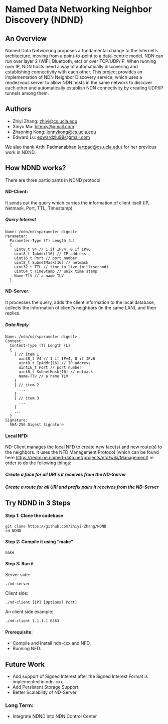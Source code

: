 # Named Data Networking Neighbor Discovery (NDND)

## An Overview

Named Data Networking proposes a fundamental change to the Internet’s architecture, moving from a point-to-point to a data-centric model.
NDN can run over layer 2 (WiFi, Bluetooth, etc) or over TCP/UDP/IP.
When running over IP, NDN hosts need a way of automatically discovering and establishing connectivity with each other.
This project provides an implementation of NDN Neighbor Discovery service, which uses a rendezvous server to allow NDN hosts in the same network to discover each other and automatically establish NDN connectivity by creating UDP/IP tunnels among them.

## Authors
* Zhiyi Zhang: zhiyi@cs.ucla.edu
* Xinyu Ma: bitmxy@gmail.com
* Zhaoning Kong: jonnykong@cs.ucla.edu
* Edward Lu: edwardzlu98@gmail.com

We also thank Arthi Padmanabhan (artpad@cs.ucla.edu) for her previous work in NDND.

## How NDND works?

There are three participants in NDND protocol.

#### ND-Client:
It sends out the query which carries the information of client itself (IP, Netmask, Port, TTL, Timestamp).

##### Query Interest
```
Name: /ndn/nd/<parameter digest>
Parameter:
  Parameter-Type (T) Length (L)
  {
    uint8_t V4 // 1 if IPv4, 0 if IPv6
    uint8_t IpAddr[16] // IP address
    uint16_t Port // port number
    uint8_t SubnetMask[16] // netmask
    uint32_t TTL // time to live (millisecond)
    uint64_t TimeStamp // unix time stamp
    Name-TlV // a name TLV
  }
```

#### ND-Server:
It processes the query, adds the client information to the local database, collects the information of client’s neighbors (in the same LAN), and then replies.

##### Data Reply
```
Name: /ndn/nd/<parameter digest>
Content:
  Content-Type (T) Length (L)
  {
    { // item 1
      uint8_t V4 // 1 if IPv4, 0 if IPv6
      uint8_t IpAddr[16] // IP address
      uint16_t Port // port number
      uint8_t SubnetMask[16] // netmask
      Name-TlV // a name TLV
    }
    { // item 2
      ...
    }
    { // item 3
      ...
    }
    ...
  }
Signature:
  SHA-256 Digest Signature
```

#### Local NFD:
ND-Client manages the local NFD to create new face(s) and new route(s) to the neighbors. It uses the NFD Management Protocol (which can be found here https://redmine.named-data.net/projects/nfd/wiki/Management) in order to do the following things: 

##### Create a face for all URI's it receives from the ND-Server

##### Create a route for all URI and prefix pairs it receives from the ND-Server

## Try NDND in 3 Steps

#### Step 1: Clone the codebase
```
git clone https://github.com/Zhiyi-Zhang/NDND
cd NDND
```

#### Step 2: Compile it using “make”
```
make
```

#### Step 3: Run it
Server side:
```
./nd-server
```
Client side:
```
./nd-client [IP] [Optional Port]
```
An client side example:
```
./nd-client 1.1.1.1 6363
```


#### Prerequisite:
* Compile and Install ndn-cxx and NFD.
* Running NFD.


## Future Work

* Add support of Signed Interest after the Signed Interest Format is implemented in ndn-cxx.
* Add Persistent Storage Support.
* Better Scalability of ND-Server

### Long Term:
* Integrate NDND into NDN Control Center
